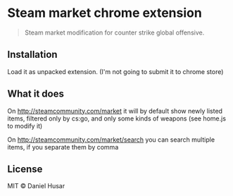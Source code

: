 # Steam market chrome extension

> Steam market modification for counter strike global offensive.

## Installation

Load it as unpacked extension. (I'm not going to submit it to chrome store)

## What it does

On http://steamcommunity.com/market it will by default show newly listed items, filtered only by cs:go, and only some kinds of weapons (see home.js to modify it)

On http://steamcommunity.com/market/search you can search multiple items, if you separate them by comma


## License

MIT © Daniel Husar
